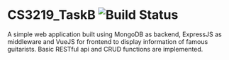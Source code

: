 # CS3219_TaskB ![Build Status](https://travis-ci.org/OneArmyj/CS3219_TaskB.svg?branch=master)
A simple web application built using MongoDB as backend, ExpressJS as middleware and VueJS for frontend to display information of famous guitarists. Basic RESTful api and CRUD functions are implemented.
